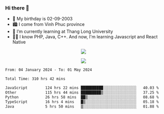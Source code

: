 ### Hi there 👋
- 🎂 My birthday is 02-09-2003
- 🏙️ I come from Vinh Phuc province
- 🌱 I’m currently learning at Thang Long University
- 🧑‍💻 I know PHP, Java, C++. And now, I'm learning Javascript and React Native
<p align="center"><img src="https://github-readme-stats.vercel.app/api?username=tmquang0209&show_icons=true&theme=gradient"></p>
<p align="center"><img src="https://github-readme-stats.vercel.app/api/top-langs/?username=tmquang0209&hide=scss,css&langs_count=10"></p>
<!--START_SECTION:waka-->

```txt
From: 04 January 2024 - To: 01 May 2024

Total Time: 310 hrs 42 mins

JavaScript        124 hrs 22 mins ██████████░░░░░░░░░░░░░░░   40.03 %
Other             115 hrs 44 mins █████████▒░░░░░░░░░░░░░░░   37.25 %
Python            26 hrs 58 mins  ██▒░░░░░░░░░░░░░░░░░░░░░░   08.68 %
TypeScript        16 hrs 4 mins   █▒░░░░░░░░░░░░░░░░░░░░░░░   05.18 %
Java              5 hrs 50 mins   ▒░░░░░░░░░░░░░░░░░░░░░░░░   01.88 %
```

<!--END_SECTION:waka-->
